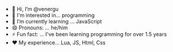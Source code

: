- 👋 Hi, I’m @venergu
- 👀 I'm interested in... programming
- 🌱 I’m currently learning ... JavaScript
- 😄 Pronouns: ... he/him
- ⚡ Fun fact: ... I've been learning programming for over 1.5 years
- ❤️ My experience... Lua, JS, Html, Css

